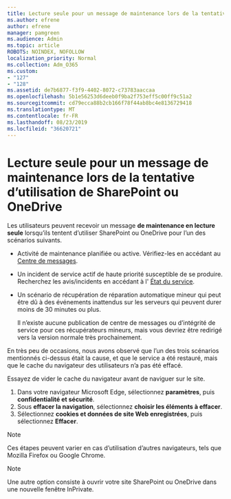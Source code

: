 ```yaml
---
title: Lecture seule pour un message de maintenance lors de la tentative d’utilisation de SharePoint ou OneDrive
ms.author: efrene
author: efrene
manager: pamgreen
ms.audience: Admin
ms.topic: article
ROBOTS: NOINDEX, NOFOLLOW
localization_priority: Normal
ms.collection: Adm_O365
ms.custom:
- "127"
- "128"
ms.assetid: de7b6877-f3f9-4402-8072-c73783aaccaa
ms.openlocfilehash: 5b1e56253d6deeb0f9ba2f753eff5c00ff9c51a2
ms.sourcegitcommit: cd79ecca88b2cb166f78f44ab8bc4e8136729418
ms.translationtype: MT
ms.contentlocale: fr-FR
ms.lasthandoff: 08/23/2019
ms.locfileid: "36620721"
---
```

# <a name="read-only-for-maintenance-message-when-attempting-to-use-sharepoint-or-onedrive"></a>Lecture seule pour un message de maintenance lors de la tentative d’utilisation de SharePoint ou OneDrive

Les utilisateurs peuvent recevoir un message **de maintenance en lecture seule** lorsqu’ils tentent d’utiliser SharePoint ou OneDrive pour l’un des scénarios suivants. 

-   Activité de maintenance planifiée ou active.  Vérifiez-les en accédant au [Centre de messages](https://portal.office.com/adminportal/home#/messagecenter).
-   Un incident de service actif de haute priorité susceptible de se produire. Recherchez les avis/incidents en accédant à l' [État du service](https://portal.office.com/adminportal/home#/servicehealth).
-   Un scénario de récupération de réparation automatique mineur qui peut être dû à des événements inattendus sur les serveurs qui peuvent durer moins de 30 minutes ou plus. 
    
    Il n’existe aucune publication de centre de messages ou d’intégrité de service pour ces récupérateurs mineurs, mais vous devriez être redirigé vers la version normale très prochainement.

En très peu de occasions, nous avons observé que l’un des trois scénarios mentionnés ci-dessus était la cause, et que le service a été restauré, mais que le cache du navigateur des utilisateurs n’a pas été effacé.

Essayez de vider le cache du navigateur avant de naviguer sur le site.

1. Dans votre navigateur Microsoft Edge, sélectionnez **paramètres**, puis **confidentialité et sécurité**.
2. Sous **effacer la navigation**, sélectionnez **choisir les éléments à effacer**.
3. Sélectionnez **cookies et données de site Web enregistrées**, puis sélectionnez **Effacer**.

>[!Note] 
> Ces étapes peuvent varier en cas d’utilisation d’autres navigateurs, tels que Mozilla Firefox ou Google Chrome.

>[!Note] 
> Une autre option consiste à ouvrir votre site SharePoint ou OneDrive dans une nouvelle fenêtre InPrivate.